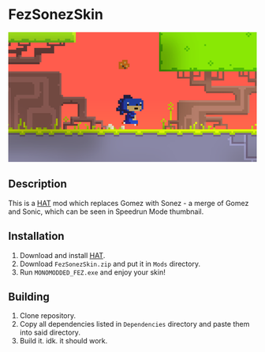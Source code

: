 # FezSonezSkin

![thumbnail](/Properties/thumbnail.png)

## Description 
This is a [HAT](https://github.com/Krzyhau/HAT) mod which replaces Gomez with Sonez - a merge of Gomez and Sonic, which can be seen in Speedrun Mode thumbnail.

## Installation

1. Download and install [HAT](https://github.com/Krzyhau/HAT).
2. Download `FezSonezSkin.zip` and put it in `Mods` directory.
3. Run `MONOMODDED_FEZ.exe` and enjoy your skin!

## Building

1. Clone repository.
2. Copy all dependencies listed in `Dependencies` directory and paste them into said directory.
3. Build it. idk. it should work.
